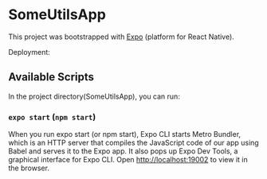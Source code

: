 # SomeUtilsApp

This project was bootstrapped with [Expo](https://expo.io/) (platform for React Native).

Deployment:

## Available Scripts

In the project directory(SomeUtilsApp), you can run:

### `expo start` (`npm start`)

When you run expo start (or npm start), Expo CLI starts Metro Bundler, which is an HTTP server that compiles the JavaScript code of our app using Babel and serves it to the Expo app. It also pops up Expo Dev Tools, a graphical interface for Expo CLI.
Open [http://localhost:19002](http://localhost:19002) to view it in the browser.
